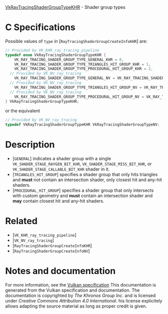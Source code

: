 [VkRayTracingShaderGroupTypeKHR](https://www.khronos.org/registry/vulkan/specs/1.3-extensions/man/html/VkRayTracingShaderGroupTypeKHR.html) - Shader group types

# C Specifications
Possible values of `type` in [`RayTracingShaderGroupCreateInfoKHR`]
are:
```c
// Provided by VK_KHR_ray_tracing_pipeline
typedef enum VkRayTracingShaderGroupTypeKHR {
    VK_RAY_TRACING_SHADER_GROUP_TYPE_GENERAL_KHR = 0,
    VK_RAY_TRACING_SHADER_GROUP_TYPE_TRIANGLES_HIT_GROUP_KHR = 1,
    VK_RAY_TRACING_SHADER_GROUP_TYPE_PROCEDURAL_HIT_GROUP_KHR = 2,
  // Provided by VK_NV_ray_tracing
    VK_RAY_TRACING_SHADER_GROUP_TYPE_GENERAL_NV = VK_RAY_TRACING_SHADER_GROUP_TYPE_GENERAL_KHR,
  // Provided by VK_NV_ray_tracing
    VK_RAY_TRACING_SHADER_GROUP_TYPE_TRIANGLES_HIT_GROUP_NV = VK_RAY_TRACING_SHADER_GROUP_TYPE_TRIANGLES_HIT_GROUP_KHR,
  // Provided by VK_NV_ray_tracing
    VK_RAY_TRACING_SHADER_GROUP_TYPE_PROCEDURAL_HIT_GROUP_NV = VK_RAY_TRACING_SHADER_GROUP_TYPE_PROCEDURAL_HIT_GROUP_KHR,
} VkRayTracingShaderGroupTypeKHR;
```
or the equivalent
```c
// Provided by VK_NV_ray_tracing
typedef VkRayTracingShaderGroupTypeKHR VkRayTracingShaderGroupTypeNV;
```

# Description
- [`GENERAL`] indicates a shader group with a single `VK_SHADER_STAGE_RAYGEN_BIT_KHR`, `VK_SHADER_STAGE_MISS_BIT_KHR`, or `VK_SHADER_STAGE_CALLABLE_BIT_KHR` shader in it.
- [`TRIANGLES_HIT_GROUP`] specifies a shader group that only hits triangles and  **must**  not contain an intersection shader, only closest hit and any-hit shaders.
- [`PROCEDURAL_HIT_GROUP`] specifies a shader group that only intersects with custom geometry and  **must**  contain an intersection shader and  **may**  contain closest hit and any-hit shaders.

# Related
- [`VK_KHR_ray_tracing_pipeline`]
- [`VK_NV_ray_tracing`]
- [`RayTracingShaderGroupCreateInfoKHR`]
- [`RayTracingShaderGroupCreateInfoNV`]

# Notes and documentation
For more information, see the [Vulkan specification](https://www.khronos.org/registry/vulkan/specs/1.3-extensions/html/vkspec.html)
This documentation is generated from the Vulkan specification and documentation.
The documentation is copyrighted by *The Khronos Group Inc.* and is licensed under *Creative Commons Attribution 4.0 International*.
his license explicitely allows adapting the source material as long as proper credit is given.
        